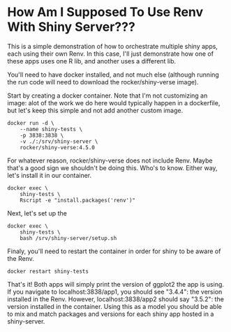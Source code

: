 # How Am I Supposed To Use Renv With Shiny Server???

This is a simple demonstration of how to orchestrate multiple shiny apps, each using their own Renv. In this case, I'll just demonstrate how one of these apps uses one R lib, and another uses a different lib.

You'll need to have docker installed, and not much else (although running the run code will need to download the rocker/shiny-verse image).

Start by creating a docker container. Note that I'm not customizing an image: alot of the work we do here would typically happen in a dockerfile, but let's keep this simple and not add another custom image.
```
docker run -d \
    --name shiny-tests \
    -p 3838:3838 \
    -v ./:/srv/shiny-server \
    rocker/shiny-verse:4.5.0
```

For whatever reason, rocker/shiny-verse does not include Renv. Maybe that's a good sign we shouldn't be doing this. Who's to know. Either way, let's install it in our container.
```
docker exec \
    shiny-tests \
    Rscript -e "install.packages('renv')"
```

Next, let's set up the 
```
docker exec \
    shiny-tests \
    bash /srv/shiny-server/setup.sh
```

Finaly, you'll need to restart the container in order for shiny to be aware of the Renv.
```
docker restart shiny-tests
```

That's it! Both apps will simply print the version of ggplot2 the app is using. If you navigate to localhost:3838/app1, you should see "3.4.4": the version installed in the Renv. However, localhost:3838/app2 should say "3.5.2": the version installed in the container. Using this as a model you should be able to mix and match packages and versions for each shiny app hosted in a shiny-server.
